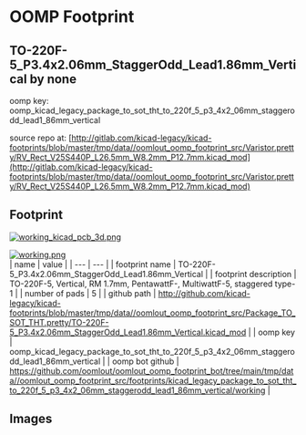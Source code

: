 # OOMP Footprint  
## TO-220F-5_P3.4x2.06mm_StaggerOdd_Lead1.86mm_Vertical  by none  
  
oomp key: oomp_kicad_legacy_package_to_sot_tht_to_220f_5_p3_4x2_06mm_staggerodd_lead1_86mm_vertical  
  
source repo at: [http://gitlab.com/kicad-legacy/kicad-footprints/blob/master/tmp/data//oomlout_oomp_footprint_src/Varistor.pretty/RV_Rect_V25S440P_L26.5mm_W8.2mm_P12.7mm.kicad_mod](http://gitlab.com/kicad-legacy/kicad-footprints/blob/master/tmp/data//oomlout_oomp_footprint_src/Varistor.pretty/RV_Rect_V25S440P_L26.5mm_W8.2mm_P12.7mm.kicad_mod)  
## Footprint  
  
[![working_kicad_pcb_3d.png](working_kicad_pcb_3d_600.png)](working_kicad_pcb_3d.png)  
  
[![working.png](working_600.png)](working.png)  
| name | value | 
| --- | --- | 
| footprint name | TO-220F-5_P3.4x2.06mm_StaggerOdd_Lead1.86mm_Vertical | 
| footprint description | TO-220F-5, Vertical, RM 1.7mm, PentawattF-, MultiwattF-5, staggered type-1 | 
| number of pads | 5 | 
| github path | http://github.com/kicad-legacy/kicad-footprints/blob/master/tmp/data//oomlout_oomp_footprint_src/Package_TO_SOT_THT.pretty/TO-220F-5_P3.4x2.06mm_StaggerOdd_Lead1.86mm_Vertical.kicad_mod | 
| oomp key | oomp_kicad_legacy_package_to_sot_tht_to_220f_5_p3_4x2_06mm_staggerodd_lead1_86mm_vertical | 
| oomp bot github | https://github.com/oomlout/oomlout_oomp_footprint_bot/tree/main/tmp/data//oomlout_oomp_footprint_src/footprints/kicad_legacy_package_to_sot_tht_to_220f_5_p3_4x2_06mm_staggerodd_lead1_86mm_vertical/working | 
## Images  
